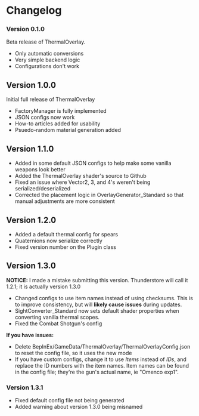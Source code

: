 # Changelog

### Version 0.1.0

Beta release of ThermalOverlay. 
 - Only automatic conversions
 - Very simple backend logic
 - Configurations don't work

## Version 1.0.0

Initial full release of ThermalOverlay
 - FactoryManager is fully implemented
 - JSON configs now work
 - How-to articles added for usability
 - Psuedo-random material generation added

## Version 1.1.0

 - Added in some default JSON configs to help make some vanilla weapons look better
 - Added the ThermalOverlay shader's source to Github
 - Fixed an issue where Vector2, 3, and 4's weren't being serialized/deserialized
 - Corrected the placement logic in OverlayGenerator_Standard so that manual adjustments are more consistent

## Version 1.2.0

 - Added a default thermal config for spears
 - Quaternions now serialize correctly
 - Fixed version number on the Plugin class

## Version 1.3.0

 **NOTICE:** I made a mistake submitting this version. Thunderstore will call it 1.2.1; it is actually version 1.3.0

 - Changed configs to use item names instead of using checksums. This is to improve consistency, but will 
   **likely cause issues** during updates. 
 - SightConverter_Standard now sets default shader properties when converting vanilla thermal scopes.
 - Fixed the Combat Shotgun's config

**If you have issues:**
 - Delete BepInEx/GameData/ThermalOverlay/ThermalOverlayConfig.json to reset the config file, so it uses the new mode
 - If you have custom configs, change it to use *Items* instead of *IDs*, and replace the ID numbers with the item names.
   Item names can be found in the config file; they're the gun's actual name, ie "Omenco exp1".

### Version 1.3.1

 - Fixed default config file not being generated
 - Added warning about version 1.3.0 being misnamed